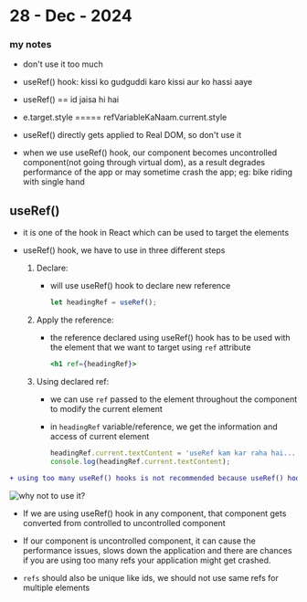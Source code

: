 # 28 - Dec - 2024

### my notes

- don't use it too much

- useRef() hook: kissi ko gudguddi karo kissi aur ko hassi aaye

- useRef() == id jaisa hi hai

- e.target.style ===== refVariableKaNaam.current.style

- useRef() directly gets applied to Real DOM, so don't use it

- when we use useRef() hook, our component becomes uncontrolled component(not going through virtual dom), as a result degrades performance of the app or may sometime crash the app;
  eg: bike riding with single hand

## useRef()

- it is one of the hook in React which can be used to target the elements
- useRef() hook, we have to use in three different steps

  1. Declare:

     - will use useRef() hook to declare new reference
       ```jsx
       let headingRef = useRef();
       ```

  2. Apply the reference:

     - the reference declared using useRef() hook has to be used with the element that we want to target using `ref` attribute

       ```jsx
       <h1 ref={headingRef}>
       ```

  3. Using declared ref:

     - we can use `ref` passed to the element throughout the component to modify the current element

     - in `headingRef` variable/reference, we get the information and access of current element
       ```jsx
       headingRef.current.textContent = 'useRef kam kar raha hai...!!!';
       console.log(headingRef.current.textContent);
       ```

```diff
+ using too many useRef() hooks is not recommended because useRef() hook skips the virtual dom and directly make changes in the real dom.
```

![why not to use it?](./day26_useRefDontUse.jpg)

- If we are using useRef() hook in any component, that component gets converted from controlled to uncontrolled component

- If our component is uncontrolled component, it can cause the performance issues, slows down the application and there are chances if you are using too many refs your application might get crashed.

- `refs` should also be unique like ids, we should not use same refs for multiple elements
